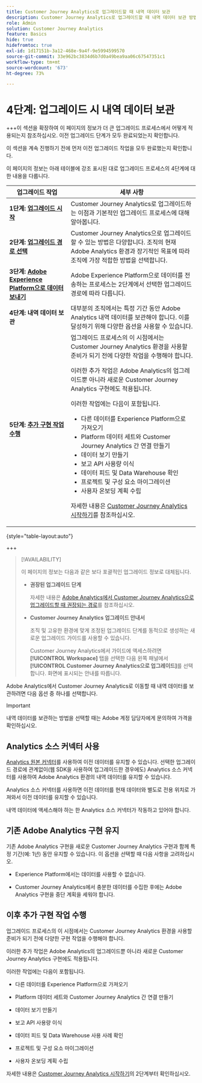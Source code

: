 ```yaml
---
title: Customer Journey Analytics로 업그레이드할 때 내역 데이터 보관
description: Customer Journey Analytics로 업그레이드할 때 내역 데이터 보관 방법 알아보기
role: Admin
solution: Customer Journey Analytics
feature: Basics
hide: true
hidefromtoc: true
exl-id: 1d17151b-3a12-468e-9a4f-9e5994599570
source-git-commit: 33e962bc3834d6b7d0a49bea9aa06c67547351c1
workflow-type: tm+mt
source-wordcount: '673'
ht-degree: 73%

---
```


# 4단계: 업그레이드 시 내역 데이터 보관

+++이 섹션을 확장하여 이 페이지의 정보가 더 큰 업그레이드 프로세스에서 어떻게 적용되는지 참조하십시오. 이전 업그레이드 단계가 모두 완료되었는지 확인합니다.

이 섹션을 계속 진행하기 전에 먼저 이전 업그레이드 작업을 모두 완료했는지 확인합니다.

이 페이지의 정보는 아래 테이블에 강조 표시된 대로 업그레이드 프로세스의 4단계에 대한 내용을 다룹니다.

| 업그레이드 작업 | 세부 사항 |
|---------|----------|
| **1단계: [업그레이드 시작](/help/getting-started/cja-upgrade/cja-upgrade-getstarted.md)** | Customer Journey Analytics로 업그레이드하는 이점과 기본적인 업그레이드 프로세스에 대해 알아봅니다. |
| **2단계: [업그레이드 경로 선택](/help/getting-started/cja-upgrade/cja-upgrade-path.md)** | Customer Journey Analytics으로 업그레이드할 수 있는 방법은 다양합니다. 조직의 현재 Adobe Analytics 환경과 장기적인 목표에 따라 조직에 가장 적합한 방법을 선택합니다. |
| **3단계: [Adobe Experience Platform으로 데이터 보내기](/help/getting-started/cja-upgrade/cja-upgrade-send-to-platform.md)** | Adobe Experience Platform으로 데이터를 전송하는 프로세스는 2단계에서 선택한 업그레이드 경로에 따라 다릅니다. |
| <span class="preview">**4단계: 내역 데이터 보관**</span> | <span class="preview">대부분의 조직에서는 특정 기간 동안 Adobe Analytics 내역 데이터를 보관해야 합니다. 이를 달성하기 위해 다양한 옵션을 사용할 수 있습니다.</span> |
| **5단계: [추가 구현 작업 수행](/help/getting-started/cja-getting-started.md)** | 업그레이드 프로세스의 이 시점에서는 Customer Journey Analytics 환경을 사용할 준비가 되기 전에 다양한 작업을 수행해야 합니다.<p>이러한 추가 작업은 Adobe Analytics의 업그레이드뿐 아니라 새로운 Customer Journey Analytics 구현에도 적용됩니다.</p><p>이러한 작업에는 다음이 포함됩니다.</p><ul><li>다른 데이터를 Experience Platform으로 가져오기</li><li>Platform 데이터 세트와 Customer Journey Analytics 간 연결 만들기</li><li>데이터 보기 만들기</li><li>보고 API 사용량 이식</li><li>데이터 피드 및 Data Warehouse 확인</li><li>프로젝트 및 구성 요소 마이그레이션</li><li>사용자 온보딩 계획 수립</li></ul> <p>자세한 내용은 [Customer Journey Analytics 시작하기](/help/getting-started/cja-getting-started.md)를 참조하십시오. |

{style="table-layout:auto"}

+++

>[!AVAILABILITY]
>
>이 페이지의 정보는 다음과 같은 보다 포괄적인 업그레이드 정보로 대체됩니다. <ul><li>**권장된 업그레이드 단계**<p>자세한 내용은 [Adobe Analytics에서 Customer Journey Analytics으로 업그레이드할 때 권장되는 경로](/help/getting-started/cja-upgrade/cja-upgrade-recommendations.md)를 참조하십시오.</p></li><li>**Customer Journey Analytics 업그레이드 안내서**<p>조직 및 고유한 환경에 맞게 조정된 업그레이드 단계를 동적으로 생성하는 새로운 업그레이드 가이드를 사용할 수 있습니다.</p><p>Customer Journey Analytics에서 가이드에 액세스하려면 **[!UICONTROL Workspace]** 탭을 선택한 다음 왼쪽 패널에서 **[!UICONTROL Customer Journey Analytics으로 업그레이드]**&#x200B;를 선택합니다. 화면에 표시되는 안내를 따릅니다.</p></li></ul>

Adobe Analytics에서 Customer Journey Analytics로 이동할 때 내역 데이터를 보관하려면 다음 옵션 중 하나를 선택합니다.

>[!IMPORTANT]
>
>내역 데이터를 보관하는 방법을 선택할 때는 Adobe 계정 담당자에게 문의하여 가격을 확인하십시오.

## Analytics 소스 커넥터 사용

[Analytics 원본 커넥터](/help/data-ingestion/analytics.md)를 사용하여 이전 데이터를 유지할 수 있습니다. 선택한 업그레이드 경로에 관계없이(웹 SDK을 사용하여 업그레이드한 경우에도) Analytics 소스 커넥터를 사용하여 Adobe Analytics 환경의 내역 데이터를 유지할 수 있습니다.

Analytics 소스 커넥터를 사용하면 이전 데이터를 현재 데이터와 별도로 전용 위치로 가져와서 이전 데이터를 유지할 수 있습니다.

내역 데이터에 액세스해야 하는 한 Analytics 소스 커넥터가 작동하고 있어야 합니다.

<!-- Another possibility in the future: Map historical data in a way that allows you to tie it to your new data.  Possible? Explain -->

## 기존 Adobe Analytics 구현 유지

기존 Adobe Analytics 구현을 새로운 Customer Journey Analytics 구현과 함께 특정 기간(예: 1년) 동안 유지할 수 있습니다. 이 옵션을 선택할 때 다음 사항을 고려하십시오.

* Experience Platform에서는 데이터를 사용할 수 없습니다.

* Customer Journey Analytics에서 충분한 데이터를 수집한 후에는 Adobe Analytics 구현을 중단 계획을 세워야 합니다.

## 이후 추가 구현 작업 수행

업그레이드 프로세스의 이 시점에서는 Customer Journey Analytics 환경을 사용할 준비가 되기 전에 다양한 구현 작업을 수행해야 합니다.

이러한 추가 작업은 Adobe Analytics의 업그레이드뿐 아니라 새로운 Customer Journey Analytics 구현에도 적용됩니다.

이러한 작업에는 다음이 포함됩니다.

* 다른 데이터를 Experience Platform으로 가져오기

* Platform 데이터 세트와 Customer Journey Analytics 간 연결 만들기

* 데이터 보기 만들기

* 보고 API 사용량 이식

* 데이터 피드 및 Data Warehouse 사용 사례 확인

* 프로젝트 및 구성 요소 마이그레이션

* 사용자 온보딩 계획 수립

자세한 내용은 [Customer Journey Analytics 시작하기](/help/getting-started/cja-getting-started.md)의 2단계부터 확인하십시오.
